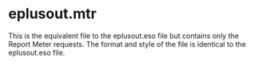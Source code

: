 # eplusout.mtr

This is the equivalent file to the eplusout.eso file but contains only the Report Meter requests. The format and style of the file is identical to the eplusout.eso file.
